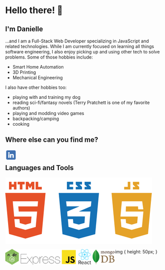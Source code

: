 <!--
**DrAcula27/DrAcula27** is a ✨ _special_ ✨ repository because its `README.md` (this file) appears on your GitHub profile.
-->

# Hello there! 👋

## I'm Danielle

...and I am a Full-Stack Web Developer specializing in JavaScript and related technologies. While I am currently focused on learning all things software engineering, I also enjoy picking up and using other tech to solve problems. Some of those hobbies include:
- Smart Home Automation
- 3D Printing
- Mechanical Engineering

I also have other hobbies too:
- playing with and training my dog
- reading sci-fi/fantasy novels (Terry Pratchett is one of my favorite authors)
- playing and modding video games
- backpacking/camping
- cooking

## Where else can you find me?
<a target="_blank" href="https://www.linkedin.com/in/daniellerandrews">
  <img alt="Danielle's LinkedIn" src="./images/linkedIn.png" style="max-width: 100%;" width="36px" align="left">
</a>

<br />

## Languages and Tools
![HTML5, CSS3, JavaScript](./images/html-css-js.png)
<!-- <img alt="HTML5, CSS3, JavaScript" src="./images/html-css-js.png" height="50px" align="left"> -->

<img alt="NodeJS" src="./images/nodeJS.png" height="50px" align="left">

<img alt="ExpressJS" src="./images/ExpressJS.png" height="50px" align="left">

<img alt="ReactJS" src="./images/React.png" height="50px" align="left">

<img alt="MongoDB" src="./images/mongoDB.png" height="50px" align="left">

img {
  height: 50px;
}